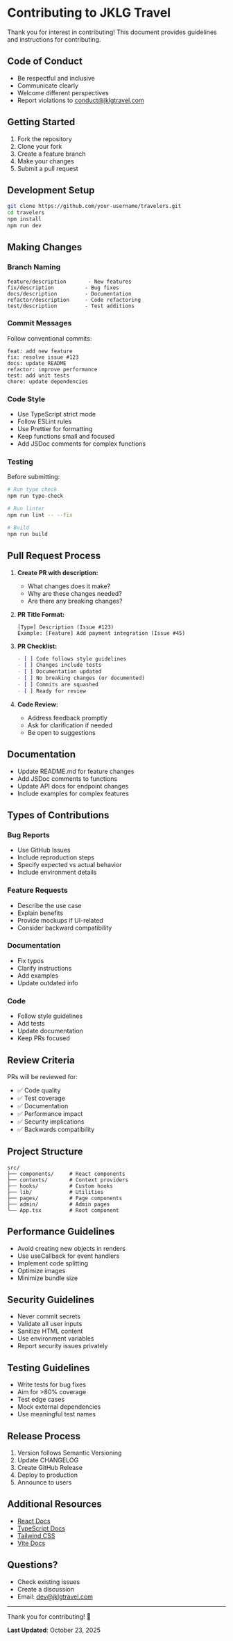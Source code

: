 # Contributing to JKLG Travel

Thank you for interest in contributing! This document provides guidelines and instructions for contributing.

## Code of Conduct

- Be respectful and inclusive
- Communicate clearly
- Welcome different perspectives
- Report violations to conduct@jklgtravel.com

## Getting Started

1. Fork the repository
2. Clone your fork
3. Create a feature branch
4. Make your changes
5. Submit a pull request

## Development Setup

```bash
git clone https://github.com/your-username/travelers.git
cd travelers
npm install
npm run dev
```

## Making Changes

### Branch Naming

```
feature/description       - New features
fix/description          - Bug fixes
docs/description         - Documentation
refactor/description     - Code refactoring
test/description         - Test additions
```

### Commit Messages

Follow conventional commits:

```
feat: add new feature
fix: resolve issue #123
docs: update README
refactor: improve performance
test: add unit tests
chore: update dependencies
```

### Code Style

- Use TypeScript strict mode
- Follow ESLint rules
- Use Prettier for formatting
- Keep functions small and focused
- Add JSDoc comments for complex functions

### Testing

Before submitting:

```bash
# Run type check
npm run type-check

# Run linter
npm run lint -- --fix

# Build
npm run build
```

## Pull Request Process

1. **Create PR with description:**

   - What changes does it make?
   - Why are these changes needed?
   - Are there any breaking changes?

2. **PR Title Format:**

   ```
   [Type] Description (Issue #123)
   Example: [Feature] Add payment integration (Issue #45)
   ```

3. **PR Checklist:**

   ```markdown
   - [ ] Code follows style guidelines
   - [ ] Changes include tests
   - [ ] Documentation updated
   - [ ] No breaking changes (or documented)
   - [ ] Commits are squashed
   - [ ] Ready for review
   ```

4. **Code Review:**
   - Address feedback promptly
   - Ask for clarification if needed
   - Be open to suggestions

## Documentation

- Update README.md for feature changes
- Add JSDoc comments to functions
- Update API docs for endpoint changes
- Include examples for complex features

## Types of Contributions

### Bug Reports

- Use GitHub Issues
- Include reproduction steps
- Specify expected vs actual behavior
- Include environment details

### Feature Requests

- Describe the use case
- Explain benefits
- Provide mockups if UI-related
- Consider backward compatibility

### Documentation

- Fix typos
- Clarify instructions
- Add examples
- Update outdated info

### Code

- Follow style guidelines
- Add tests
- Update documentation
- Keep PRs focused

## Review Criteria

PRs will be reviewed for:

- ✅ Code quality
- ✅ Test coverage
- ✅ Documentation
- ✅ Performance impact
- ✅ Security implications
- ✅ Backwards compatibility

## Project Structure

```
src/
├── components/     # React components
├── contexts/       # Context providers
├── hooks/          # Custom hooks
├── lib/            # Utilities
├── pages/          # Page components
├── admin/          # Admin pages
└── App.tsx         # Root component
```

## Performance Guidelines

- Avoid creating new objects in renders
- Use useCallback for event handlers
- Implement code splitting
- Optimize images
- Minimize bundle size

## Security Guidelines

- Never commit secrets
- Validate all user inputs
- Sanitize HTML content
- Use environment variables
- Report security issues privately

## Testing Guidelines

- Write tests for bug fixes
- Aim for >80% coverage
- Test edge cases
- Mock external dependencies
- Use meaningful test names

## Release Process

1. Version follows Semantic Versioning
2. Update CHANGELOG
3. Create GitHub Release
4. Deploy to production
5. Announce to users

## Additional Resources

- [React Docs](https://react.dev)
- [TypeScript Docs](https://www.typescriptlang.org/docs/)
- [Tailwind CSS](https://tailwindcss.com/docs)
- [Vite Docs](https://vitejs.dev)

## Questions?

- Check existing issues
- Create a discussion
- Email: dev@jklgtravel.com

---

Thank you for contributing! 🙏

**Last Updated**: October 23, 2025
